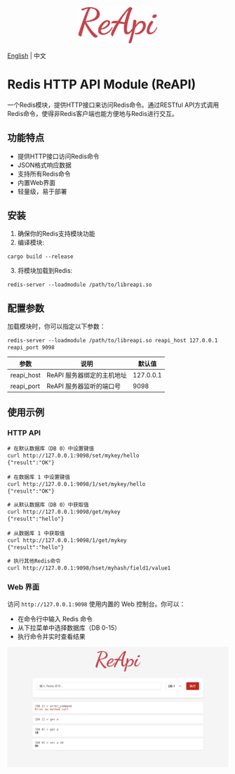 <p align="center">
  <a href="https://github.com/if-nil/reapi" target="_blank" rel="noopener noreferrer">
    <img width="180" src="https://raw.githubusercontent.com/if-nil/reapi/refs/heads/master/docs/image/logo.svg" alt="ReAPI logo">
  </a>
</p>

[English](README.md) | 中文

# Redis HTTP API Module (ReAPI)

一个Redis模块，提供HTTP接口来访问Redis命令。通过RESTful API方式调用Redis命令，使得非Redis客户端也能方便地与Redis进行交互。

## 功能特点

- 提供HTTP接口访问Redis命令
- JSON格式响应数据
- 支持所有Redis命令
- 内置Web界面
- 轻量级，易于部署

## 安装

1. 确保你的Redis支持模块功能
2. 编译模块:
```shell
cargo build --release
```
3. 将模块加载到Redis:
```shell
redis-server --loadmodule /path/to/libreapi.so
```

## 配置参数

加载模块时，你可以指定以下参数：

```shell
redis-server --loadmodule /path/to/libreapi.so reapi_host 127.0.0.1 reapi_port 9098
```

| 参数 | 说明 | 默认值 |
|-----------|-------------|---------------|
| reapi_host | ReAPI 服务器绑定的主机地址 | 127.0.0.1 |
| reapi_port | ReAPI 服务器监听的端口号 | 9098 |


## 使用示例

### HTTP API

```shell
# 在默认数据库（DB 0）中设置键值
curl http://127.0.0.1:9098/set/mykey/hello
{"result":"OK"}

# 在数据库 1 中设置键值
curl http://127.0.0.1:9098/1/set/mykey/hello
{"result":"OK"}
```

```shell
# 从默认数据库（DB 0）中获取值
curl http://127.0.0.1:9098/get/mykey
{"result":"hello"}

# 从数据库 1 中获取值
curl http://127.0.0.1:9098/1/get/mykey
{"result":"hello"}
```

```shell
# 执行其他Redis命令
curl http://127.0.0.1:9098/hset/myhash/field1/value1
```

### Web 界面

访问 `http://127.0.0.1:9098` 使用内置的 Web 控制台。你可以：
- 在命令行中输入 Redis 命令
- 从下拉菜单中选择数据库（DB 0-15）
- 执行命令并实时查看结果

[![](docs/image/web.png)](docs/image/web.png)
